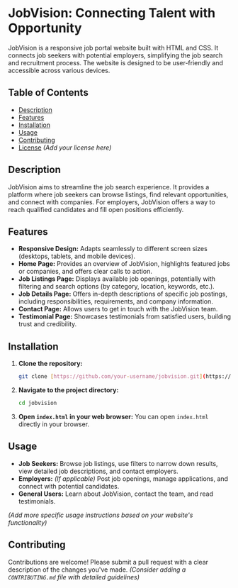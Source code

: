 # JobVision: Connecting Talent with Opportunity

JobVision is a responsive job portal website built with HTML and CSS. It connects job seekers with potential employers, simplifying the job search and recruitment process.  The website is designed to be user-friendly and accessible across various devices.

## Table of Contents

*   [Description](#description)
*   [Features](#features)
*   [Installation](#installation)
*   [Usage](#usage)
*   [Contributing](#contributing)
*   [License](#license)  *(Add your license here)*

## Description

JobVision aims to streamline the job search experience.  It provides a platform where job seekers can browse listings, find relevant opportunities, and connect with companies.  For employers, JobVision offers a way to reach qualified candidates and fill open positions efficiently.

## Features

*   **Responsive Design:** Adapts seamlessly to different screen sizes (desktops, tablets, and mobile devices).
*   **Home Page:**  Provides an overview of JobVision, highlights featured jobs or companies, and offers clear calls to action.
*   **Job Listings Page:** Displays available job openings, potentially with filtering and search options (by category, location, keywords, etc.).
*   **Job Details Page:** Offers in-depth descriptions of specific job postings, including responsibilities, requirements, and company information.
*   **Contact Page:** Allows users to get in touch with the JobVision team.
*   **Testimonial Page:** Showcases testimonials from satisfied users, building trust and credibility.

## Installation

1.  **Clone the repository:**
    ```bash
    git clone [https://github.com/your-username/jobvision.git](https://github.com/your-username/jobvision.git) *(Replace with your repository URL)*
    ```

2.  **Navigate to the project directory:**
    ```bash
    cd jobvision
    ```

3.  **Open `index.html` in your web browser:**
    You can open `index.html` directly in your browser.

## Usage

*   **Job Seekers:**  Browse job listings, use filters to narrow down results, view detailed job descriptions, and contact employers.
*   **Employers:**  *(If applicable)*  Post job openings, manage applications, and connect with potential candidates.
*   **General Users:**  Learn about JobVision, contact the team, and read testimonials.

*(Add more specific usage instructions based on your website's functionality)*

## Contributing

Contributions are welcome! Please submit a pull request with a clear description of the changes you've made.  *(Consider adding a `CONTRIBUTING.md` file with detailed guidelines)*


